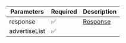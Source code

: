 | Parameters     	| Required           	| Description                               	|
|----------------	|--------------------	|-------------------------------------------	|
| response       	| :white_check_mark: 	| [Response](Response.md)                   	|
| advertiseList        	| :white_check_mark: 	|                                           	|
